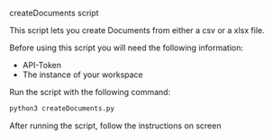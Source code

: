 createDocuments script

This script lets you create Documents from either a csv or a xlsx file.  

Before using this script you will need the following information:
- API-Token
- The instance of your workspace

Run the script with the following command:  
```bash
python3 createDocuments.py
```

After running the script, follow the instructions on screen